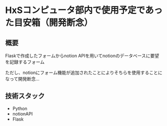 # HxSコンピュータ部内で使用予定であった目安箱（開発断念）

## 概要
Flaskで作成したフォームからnotion APIを用いてnotionのデータベースに要望を記録するフォーム

ただし、notionにフォーム機能が追加されたことによりそちらを使用することになって開発断念...

## 技術スタック
- Python
- notionAPI
- Flask
